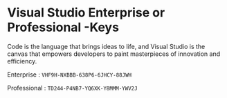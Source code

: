 # Visual Studio Enterprise or Professional -Keys
Code is the language that brings ideas to life, and Visual Studio is the canvas
that empowers developers to paint masterpieces of innovation and efficiency.

Enterprise :
`VHF9H-NXBBB-638P6-6JHCY-88JWH`

Professional :
`TD244-P4NB7-YQ6XK-Y8MMM-YWV2J`
